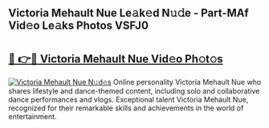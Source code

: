 ## Victoria Mehault Nue Le𝚊k𝚎d N𝚞𝚍e - Part-MAf Vid𝚎o Le𝚊ks Photos VSFJ0

# <h2><a href="http://fb3hbeo.evod.top/?m=Victoria+Mehault+Nue">🔗 👉🔴 Victoria Mehault Nue Vid𝚎o Ph𝚘t𝚘s</a></h2>

[![Victoria Mehault Nue N𝚞d𝚎s](https://i.imgur.com/8V9OHl7.gif)](http://fb3hbeo.evod.top/?m=Victoria+Mehault+Nue)
Online personality Victoria Mehault Nue who shares lifestyle and dance-themed content, including solo and collaborative dance performances and vlogs. Exceptional talent Victoria Mehault Nue, recognized for their remarkable skills and achievements in the world of entertainment. 
